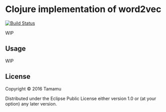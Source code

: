 # Clojure implementation of word2vec

[![Build Status](https://travis-ci.org/tamamu/word2vec-clojure.svg?branch=master)](https://travis-ci.org/tamamu/word2vec-clojure)

WIP

## Usage

WIP

## License

Copyright © 2016 Tamamu

Distributed under the Eclipse Public License either version 1.0 or (at
your option) any later version.
